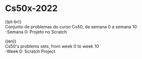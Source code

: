 # Cs50x-2022

((pt-br)) <br/>
Conjunto de problemas do curso Cs50, da semana 0 a semana 10 <br/>
-Semana 0: Projeto no Scratch



((en)) <br/>
Cs50's problems sets, from week 0 to week 10 <br/>
-Week 0: Scratch Project
